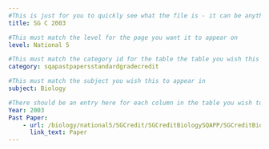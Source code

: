 ```yaml
---
#This is just for you to quickly see what the file is - it can be anything you want
title: SG C 2003

#This must match the level for the page you want it to appear on
level: National 5

#This must match the category id for the table the table you wish this to appear in
category: sqapastpapersstandardgradecredit

#This must match the subject you wish this to appear in
subject: Biology

#There should be an entry here for each column in the table you wish to populate:
Year: 2003
Past Paper:
    - url: /biology/national5/SGCredit/SGCreditBiologySQAPP/SGCreditBiologySQApp2003.pdf
      link_text: Paper
---
```


